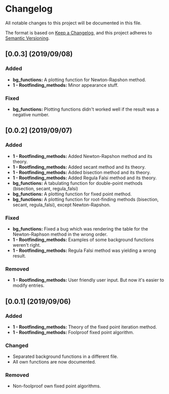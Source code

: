 # Changelog
All notable changes to this project will be documented in this file.

The format is based on [Keep a Changelog](https://keepachangelog.com/en/1.0.0/), and this project adheres to [Semantic Versioning](https://semver.org/spec/v2.0.0.html).

## [0.0.3] (2019/09/08)
### Added
- **bg_functions:** A plotting function for Newton-Rapshon method.
- **1 - Rootfinding_methods:** Minor appearance stuff. 

### Fixed
- **bg_functions:** Plotting functions didn't worked well if the result was a negative number.

## [0.0.2] (2019/09/07)
### Added
- **1 - Rootfinding_methods:** Added Newton-Rapshon method and its theory.
- **1 - Rootfinding_methods:** Added secant method and its theory.
- **1 - Rootfinding_methods:** Added bisection method and its theory.
- **1 - Rootfinding_methods:** Added Regula Falsi method and its theory.
- **bg_functions:** A tabulating function for double-point methods (bisection, secant, regula_falsi)
- **bg_functions:** A plotting function for fixed point method.
- **bg_functions:** A plotting function for root-finding methods (bisection, secant, regula_falsi), except Newton-Rapshon.

### Fixed
- **bg_functions:** Fixed a bug which was rendering the table for the Newton-Raphson method in the wrong order.
- **1 - Rootfinding_methods:** Examples of some background functions weren't right.
- **1 - Rootfinding_methods:** Regula Falsi method was yielding a wrong result.

### Removed
- **1 - Rootfinding_methods:** User friendly user input. But now it's easier to modify entries.

## [0.0.1] (2019/09/06)
### Added
- **1 - Rootfinding_methods:** Theory of the fixed point iteration method.
- **1 - Rootfinding_methods:** Foolproof fixed point algorithm.

### Changed
- Separated background functions in a different file.
- All own functions are now documented.

### Removed
- Non-foolproof own fixed point algorithms.
